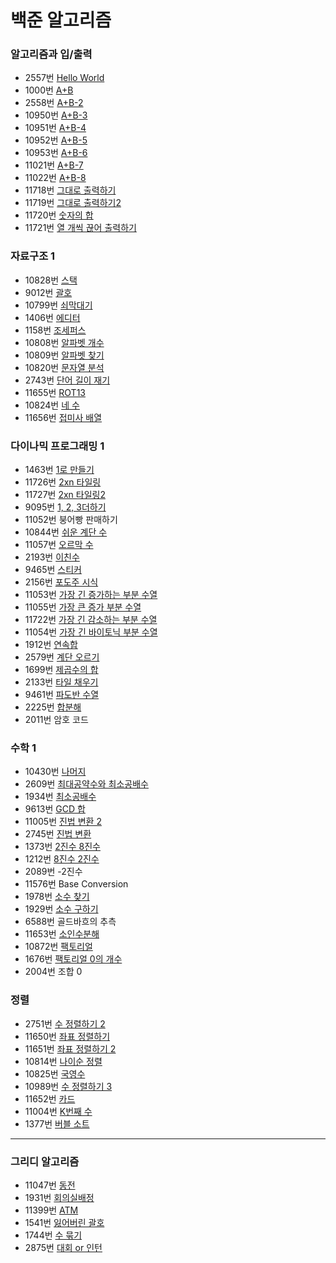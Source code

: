 <h1>백준 알고리즘</h1>

<h3>알고리즘과 입/출력</h3>
<ul>
  <li>2557번 <a href="https://github.com/skhucode/skhucode-taehoon/blob/master/Code/Code_2557.java">Hello World</a></li>
  <li>1000번 <a href="https://github.com/skhucode/skhucode-taehoon/blob/master/Code/Code_1000.java">A+B</a></li>
  <li>2558번 <a href="https://github.com/skhucode/skhucode-taehoon/blob/master/Code/Code_2558.java">A+B-2</a></li>
  <li>10950번 <a href="https://github.com/skhucode/skhucode-taehoon/blob/master/Code/Code_10950.java">A+B-3</a></li>
  <li>10951번 <a href="https://github.com/skhucode/skhucode-taehoon/blob/master/Code/Code_10951.java">A+B-4</a></li>
  <li>10952번 <a href="https://github.com/skhucode/skhucode-taehoon/blob/master/Code/Code_10952.java">A+B-5</a></li>
  <li>10953번 <a href="https://github.com/skhucode/skhucode-taehoon/blob/master/Code/Code_10953.java">A+B-6</a></li>
  <li>11021번 <a href="https://github.com/skhucode/skhucode-taehoon/blob/master/Code/Code_11021.java">A+B-7</a></li>
  <li>11022번 <a href="https://github.com/skhucode/skhucode-taehoon/blob/master/Code/Code_11022.java">A+B-8</a></li>
  <li>11718번 <a href="https://github.com/skhucode/skhucode-taehoon/blob/master/Code/Code_11718.java">그대로 출력하기</a></li>
  <li>11719번 <a href="https://github.com/skhucode/skhucode-taehoon/blob/master/Code/Code_11719.java">그대로 출력하기2</a></li>
  <li>11720번 <a href="https://github.com/skhucode/skhucode-taehoon/blob/master/Code/Code_11720.java">숫자의 합</a></li>
  <li>11721번 <a href="https://github.com/skhucode/skhucode-taehoon/blob/master/Code/Code_11721.java">열 개씩 끊어 출력하기</a></li>
</ul>

<h3>자료구조 1</h3>
<ul>
  <li>10828번 <a href="https://github.com/skhucode/skhucode-taehoon/blob/master/Code/Code_10828.java">스택</a></li>
  <li>9012번 <a href="https://github.com/skhucode/skhucode-taehoon/blob/master/Code/Code_9012.java">괄호</a></li>
  <li>10799번 <a href="https://github.com/skhucode/skhucode-taehoon/blob/master/Code/Code_10799.java">쇠막대기</a></li>
  <li>1406번 <a href="https://github.com/skhucode/skhucode-taehoon/blob/master/Code/Code_1406.java">에디터</a></li>
  <li>1158번 <a href="https://github.com/skhucode/skhucode-taehoon/blob/master/Code/Code_1158.java">조세퍼스</a></li>
  <li>10808번 <a href="https://github.com/skhucode/skhucode-taehoon/blob/master/Code/Code_10808.java">알파벳 개수</a></li>
  <li>10809번 <a href="https://github.com/skhucode/skhucode-taehoon/blob/master/Code/Code_10809.java">알파벳 찾기</a></li>
  <li>10820번  <a href="https://github.com/skhucode/skhucode-taehoon/blob/master/Code/Code_10820.java">문자열 분석</a></li>
  <li>2743번 <a href="https://github.com/skhucode/skhucode-taehoon/blob/master/Code/Code_2743.java">단어 길이 재기</a></li>
  <li>11655번 <a href="https://github.com/skhucode/skhucode-taehoon/blob/master/Code/Code_11655.java">ROT13</a></li>
  <li>10824번 <a href="https://github.com/skhucode/skhucode-taehoon/blob/master/Code/Code_10824.java">네 수</a></li>
  <li>11656번 <a href="https://github.com/skhucode/skhucode-taehoon/blob/master/Code/Code_11656.java">접미사 배열</a></li>
</ul>

<h3>다이나믹 프로그래밍 1</h3>
<ul>
  <li>1463번 <a href="https://github.com/skhucode/skhucode-taehoon/blob/master/Code/Code_1463.java">1로 만들기</a></li>
  <li>11726번 <a href="https://github.com/skhucode/skhucode-taehoon/blob/master/Code/Code_11726.java">2xn 타일링</a></li>
  <li>11727번 <a href="https://github.com/skhucode/skhucode-taehoon/blob/master/Code/Code_11727.java">2xn 타일링2</a></li>
  <li>9095번 <a href="https://github.com/skhucode/skhucode-taehoon/blob/master/Code/Code_9095.java">1, 2, 3더하기</a></li>
  <li>11052번 붕어빵 판매하기</li>
  <li>10844번 <a href="https://github.com/skhucode/skhucode-taehoon/blob/master/Code/Code_10844.java">쉬운 계단 수</a></li>
  <li>11057번 <a href="https://github.com/skhucode/skhucode-taehoon/blob/master/Code/Code_11057.java">오르막 수</a></li>
  <li>2193번 <a href="https://github.com/skhucode/skhucode-taehoon/blob/master/Code/Code_2193.java">이친수</a></li>
  <li>9465번 <a href="https://github.com/skhucode/skhucode-taehoon/blob/master/Code/Code_9465.java">스티커</a></li>
  <li>2156번 <a href="https://github.com/skhucode/skhucode-taehoon/blob/master/Code/Code_2156.java">포도주 시식</a></li>
  <li>11053번 <a href="https://github.com/skhucode/skhucode-taehoon/blob/master/Code/Code_11053.java">가장 긴 증가하는 부분 수열</a></li>
  <li>11055번 <a href="https://github.com/skhucode/skhucode-taehoon/blob/master/Code/Code_11055.java">가장 큰 증가 부분 수열</a></li>
  <li>11722번 <a href="https://github.com/skhucode/skhucode-taehoon/blob/master/Code/Code_11722.java">가장 긴 감소하는 부분 수열</a></li>
  <li>11054번 <a href="https://github.com/skhucode/skhucode-taehoon/blob/master/Code/Code_11054.java">가장 긴 바이토닉 부분 수열</a></li>
  <li>1912번 <a href="https://github.com/skhucode/skhucode-taehoon/blob/master/Code/Code_1912.java">연속합</a></li>
  <li>2579번 <a href="https://github.com/skhucode/skhucode-taehoon/blob/master/Code/Code_2579.java">계단 오르기</a></li>
  <li>1699번 <a href="https://github.com/skhucode/skhucode-taehoon/blob/master/Code/Code_1699.java">제곱수의 합</a></li>
  <li>2133번 <a href="https://github.com/skhucode/skhucode-taehoon/blob/master/Code/Code_2133.java">타일 채우기</a></li>
  <li>9461번 <a href="https://github.com/skhucode/skhucode-taehoon/blob/master/Code/Code_9461.java">파도반 수열</a></li>
  <li>2225번 <a href="https://github.com/skhucode/skhucode-taehoon/blob/master/Code/Code_2225.java">합분해</a></li>
  <li>2011번 암호 코드</a></li>
</ul>

<h3>수학 1</h3>
<ul>
  <li>10430번 <a href="https://github.com/skhucode/skhucode-taehoon/blob/master/Code/Code_10430.java">나머지</a></li>
  <li>2609번 <a href="https://github.com/skhucode/skhucode-taehoon/blob/master/Code/Code_2609.java">최대공약수와 최소공배수</a></li>
  <li>1934번 <a href="https://github.com/skhucode/skhucode-taehoon/blob/master/Code/Code_1934.java">최소공배수</a></li>
  <li>9613번  <a href="https://github.com/skhucode/skhucode-taehoon/blob/master/Code/Code_9613.java">GCD 합</a></li>
  <li>11005번 <a href="https://github.com/skhucode/skhucode-taehoon/blob/master/src/Code_11005.java">진법 변환 2</a></li>
  <li>2745번  <a href="https://github.com/skhucode/skhucode-taehoon/blob/master/src/Code_2745.java">진법 변환</a></li>
  <li>1373번  <a href="https://github.com/skhucode/skhucode-taehoon/blob/master/src/Code_1373.java">2진수 8진수</a></li>
  <li>1212번  <a href="https://github.com/skhucode/skhucode-taehoon/blob/master/src/Code_1212.java">8진수 2진수</a></li>
  <li>2089번 -2진수</li>
  <li>11576번 Base Conversion</li>
  <li>1978번  <a href="https://github.com/skhucode/skhucode-taehoon/blob/master/Code/Code_1978.java">소수 찾기</a></li>
  <li>1929번  <a href="https://github.com/skhucode/skhucode-taehoon/blob/master/Code/Code_1929.java">소수 구하기</a></li>
  <li>6588번 골드바흐의 추측</li>
  <li>11653번  <a href="https://github.com/skhucode/skhucode-taehoon/blob/master/src/Code_11653.java">소인수분해</a></li>
  <li>10872번  <a href="https://github.com/skhucode/skhucode-taehoon/blob/master/Code/Code_10872.java">팩토리얼</a></li>
  <li>1676번  <a href="https://github.com/skhucode/skhucode-taehoon/blob/master/Code/Code_1676.java">팩토리얼 0의 개수</a></li>
  <li>2004번 조합 0</li>
</ul>

<h3>정렬</h3>
<ul>
  <li>2751번 <a href="https://github.com/skhucode/skhucode-taehoon/blob/master/src/Code_2751.java">수 정렬하기 2</a></li>
  <li>11650번 <a href="https://github.com/skhucode/skhucode-taehoon/blob/master/Code/Code_11650.java">좌표 정렬하기</a></li>
  <li>11651번 <a href="https://github.com/skhucode/skhucode-taehoon/blob/master/Code/Code_11651.java">좌표 정렬하기 2</a></li>
  <li>10814번 <a href="https://github.com/skhucode/skhucode-taehoon/blob/master/Code/Code_10814.java">나이순 정렬</a></li>
  <li>10825번 <a href="https://github.com/skhucode/skhucode-taehoon/blob/master/Code/Code_10825.java">국영수</a></li>
  <li>10989번 <a href="https://github.com/skhucode/skhucode-taehoon/blob/master/Code/Code_10989.java">수 정렬하기 3</a></li>
  <li>11652번 <a href="https://github.com/skhucode/skhucode-taehoon/blob/master/Code/Code_11652.java">카드</a></li>
  <li>11004번 <a href="https://github.com/skhucode/skhucode-taehoon/blob/master/src/Code_11004.java">K번째 수</a></li>
  <li>1377번 <a href="https://github.com/skhucode/skhucode-taehoon/blob/master/src/Code_1377.java">버블 소트</a></li>
</ul>
<hr>
<h3>그리디 알고리즘</h3>
<ul>
  <li>11047번 <a href="https://github.com/skhucode/skhucode-taehoon/blob/master/src/Code_11047.java">동전</a></li>
  <li>1931번 <a href="https://github.com/skhucode/skhucode-taehoon/blob/master/src/Code_1931.java">회의실배정</a></li>
  <li>11399번 <a href="https://github.com/skhucode/skhucode-taehoon/blob/master/src/Code_11399.java">ATM</a></li>
  <li>1541번 <a href="https://github.com/skhucode/skhucode-taehoon/blob/master/src/Code_1541.java">잃어버린 괄호</a></li>
  <li>1744번 <a href="https://github.com/skhucode/skhucode-taehoon/blob/master/src/Code_1744.java">수 묶기</a></li>
  <li>2875번 <a href="https://github.com/skhucode/skhucode-taehoon/blob/master/src/Code_2875.java">대회 or 인턴</a></li>
</ul>
